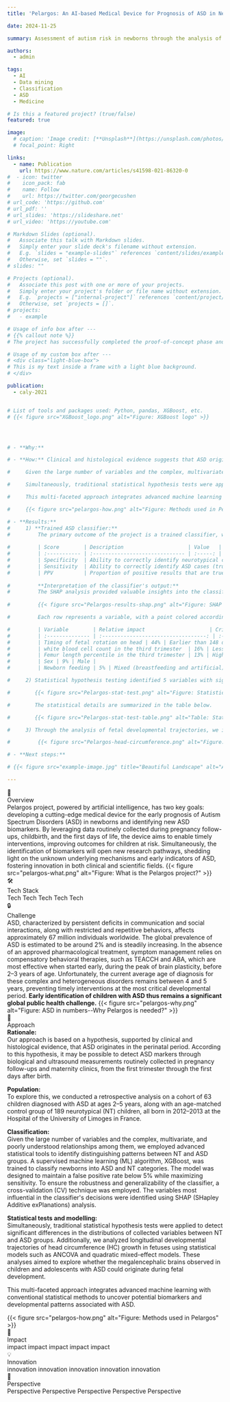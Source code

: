 ```yaml
---
title: 'Pelargos: An AI-based Medical Device for Prognosis of ASD in Newborns'

date: 2024-11-25

summary: Assessment of autism risk in newborns through the analysis of maternity care data routinely collected during pregnancy follow-ups and childbirth

authors:
  - admin

tags:
  - AI
  - Data mining
  - Classification
  - ASD
  - Medicine

# Is this a featured project? (true/false)
featured: true

image:
  # caption: 'Image credit: [**Unsplash**](https://unsplash.com/photos/bzdhc5b3Bxs)'
  # focal_point: Right

links:
  - name: Publication
    url: https://www.nature.com/articles/s41598-021-86320-0
#  - icon: twitter
#    icon_pack: fab
#    name: Follow
#    url: https://twitter.com/georgecushen
# url_code: 'https://github.com'
# url_pdf: ''
# url_slides: 'https://slideshare.net'
# url_video: 'https://youtube.com'

# Markdown Slides (optional).
#   Associate this talk with Markdown slides.
#   Simply enter your slide deck's filename without extension.
#   E.g. `slides = "example-slides"` references `content/slides/example-slides.md`.
#   Otherwise, set `slides = ""`.
# slides: ""

# Projects (optional).
#   Associate this post with one or more of your projects.
#   Simply enter your project's folder or file name without extension.
#   E.g. `projects = ["internal-project"]` references `content/project/deep-learning/index.md`.
#   Otherwise, set `projects = []`.
# projects:
#   - example

# Usage of info box after ---
# {{% callout note %}}
# The project has successfully completed the proof-of-concept phase and is currently progressing through Phase 1.{{% /callout %}}

# Usage of my custom box after ---
# <div class="light-blue-box">
# This is my text inside a frame with a light blue background.
# </div>

publication:
  - caly-2021


# List of tools and packages used: Python, pandas, XGBoost, etc.
# {{< figure src="XGBoost_logo.png" alt="Figure: XGBoost logo" >}}




# - **Why:** 

# - **How:** Clinical and histological evidence suggests that ASD originates in-utero. To investigate this hypothesis, we analyzed biological and ultrasound measurements routinely collected in maternity clinics from the first trimester of pregnancy through the first days after birth. The goal was to determine whether these data could support an early prognosis of ASD. Retrospective analysis was performed on a cohort of 63 children diagnosed with ASD at 4–5 years of age, compared to an age-matched control group of 189 neurotypical (NT) children.

#     Given the large number of variables and the complex, multivariate, and poorly understood relationships among them, we employed advanced statistical tools to identify distinguishing patterns between NT and ASD groups. A supervised machine learning (ML) algorithm, XGBoost, was trained to classify newborns into ASD and NT categories. The model was designed to maintain a false positive rate below 5% while maximizing sensitivity. To ensure the robustness and generalizability of the classifier, a cross-validation (CV) technique was employed. The variables most influential in the classifier's decisions were identified using SHAP (SHapley Additive exPlanations) analysis.

#     Simultaneously, traditional statistical hypothesis tests were applied to detect significant differences in the distributions of collected variables between NT and ASD groups. Additionally, we analyzed longitudinal developmental trajectories of head circumference (HC) growth in fetuses using statistical models such as ANCOVA and quadratic mixed-effect models. These analyses aimed to explore whether the megalencephalic brains observed in children and adolescents with ASD could originate during fetal development.

#     This multi-faceted approach integrates advanced machine learning with conventional statistical methods to uncover potential biomarkers and developmental patterns associated with ASD.

#     {{< figure src="pelargos-how.png" alt="Figure: Methods used in Pelargos" >}}

# - **Results:**
#     1) **Trained ASD classifier:**
#         The primary outcome of the project is a trained classifier, which serves as the core component of the Pelargos medical device. Regarding our training strategy, aimed at maintaining the false positive rate below 5% while maximizing sensitivity, the performance of the classifier, measured by a CV technique, is summerized in the table below:
    
#         | Score        | Description                     | Value   |
#         | :----------- | :------------------------------ | :-----: |
#         | Specificity  | Ability to correctly identify neurotypical cases (true negatives) | 96%±1%  |
#         | Sensitivity  | Ability to correctly identify ASD cases (true positives) | 41%±4%  |
#         | PPV          | Proportion of positive results that are true positives (precision) | 7%±5%  |
    
#         **Interpretation of the classifier's output:**
#         The SHAP analysis provided valuable insights into the classification results, identifying variables that significantly influence the classifier's performance. From a clinical perspective, these variables hold potential as biomarkers for ASD. Below are the 5 most impactful variables:
    
#         {{< figure src="Pelargos-results-shap.png" alt="Figure: SHAP analysis" >}}

#         Each row represents a variable, with a point colored according to its corresponding value for each subject. The color map illustrates how the impact of each variable varies with its values. Values on the positive (orange) or negative (green) side of the SHAP distribution correspond to classifications of ASD or NT, respectively. The following table presents the variables, along with the value ranges that drive the classifier toward an ASD diagnosis.

#         | Variable        | Relative impact                     | Critical Value Range for ASD Classification   |
#         | :-------------- | :----------------------------------: | :------------------------------------------- |
#         | Timing of fetal rotation on head | 44% | Earlier than 148 days of gestational age |
#         | white blood cell count in the third trimester  | 16% | Less than 9100  |
#         | Femur length percentile in the third trimester | 13% | Higher than 72%  |
#         | Sex | 9% | Male |
#         | Newborn feeding | 5% | Mixed (breastfeeding and artificial) |

#     2) Statistical hypothesis testing identified 5 variables with significant differences between the ASD and NT groups, suggesting their potential as biomarkers for ASD.

#        {{< figure src="Pelargos-stat-test.png" alt="Figure: Statistical hypothesis test analysis results" >}} 

#        The statistical details are summarized in the table below.

#        {{< figure src="Pelargos-stat-test-table.png" alt="Table: Statistical hypothesis test analysis results" >}} 

#     3) Through the analysis of fetal developmental trajectories, we identified a distinct subgroup of ASD subjects with significantly larger head circumferences (HCs) compared to both age-matched neurotypical (NT) peers and other ASD subjects during the second (T2) and third trimesters(T3), as well as prior to birth.

#         {{< figure src="Pelargos-head-circumference.png" alt="Figure: identification of a subpopulation of ASD subjects with significantly larger head circumferences." >}}

# - **Next steps:**

# {{< figure src="example-image.jpg" title="Beautiful Landscape" alt="A breathtaking view" >}}

---
```


<div class="info-box overview">
  <div class="content">
    <div class="title-container">
      <div class="icon">📝</div>
      <div class="title">Overview</div>
    </div>
    <div class="description">
        Pelargos project, powered by artificial intelligence, has two key goals: developing a cutting-edge medical device for the early prognosis of Autism Spectrum Disorders (ASD) in newborns and identifying new ASD biomarkers. By leveraging data routinely collected during pregnancy follow-ups, childbirth, and the first days of life, the device aims to enable timely interventions, improving outcomes for children at risk. Simultaneously, the identification of biomarkers will open new research pathways, shedding light on the unknown underlying mechanisms and early indicators of ASD, fostering innovation in both clinical and scientific fields.
        {{< figure src="pelargos-what.png" alt="Figure: What is the Pelargos project?" >}}
    </div>
  </div>
</div>

<div class="info-box tools">
  <div class="content">
    <div class="title-container">
      <div class="icon">🛠️</div>
      <div class="title">Tech Stack</div>
    </div>
    <div class="description">
        Tech Tech Tech Tech Tech
    </div>
  </div>
</div>

<div class="info-box challenge">
  <div class="content">
    <div class="title-container">
      <div class="icon">🔒</div>
      <div class="title">Challenge</div>
    </div>
    <div class="description">
        ASD, characterized by persistent deficits in communication and social interactions, along with restricted and repetitive behaviors, affects approximately 67 million individuals worldwide. The global prevalence of ASD is estimated to be around 2% and is steadily increasing. In the absence of an approved pharmacological treatment, symptom management relies on compensatory behavioral therapies, such as TEACCH and ABA, which are most effective when started early, during the peak of brain plasticity, before 2–3 years of age. Unfortunately, the current average age of diagnosis for these complex and heterogeneous disorders remains between 4 and 5 years, preventing timely interventions at the most critical developmental period. <b>Early identification of children with ASD thus remains a significant global public health challenge.</b>
        {{< figure src="pelargos-why.png" alt="Figure: ASD in numbers--Why Pelargos is needed?" >}}
    </div>
  </div>
</div>

<div class="info-box approach">
  <div class="content">
    <div class="title-container">
      <div class="icon">🔑</div>
      <div class="title">Approach</div>
    </div>
    <div class="description">
        <b>Rationale:</b><br>
        Our approach is based on a hypothesis, supported by clinical and histological evidence, that ASD originates in the perinatal period. According to this hypothesis, it may be possible to detect ASD markers through biological and ultrasound measurements routinely collected in pregnancy follow-ups and maternity clinics, from the first trimester through the first days after birth.
        <p>
        <b>Population:</b><br>
        To explore this, we conducted a retrospective analysis on a cohort of 63 children diagnosed with ASD at ages 2–5 years, along with an age-matched control group of 189 neurotypical (NT) children, all born in 2012–2013 at the Hospital of the University of Limoges in France.
        </p>
        <p>
        <b>Classification:</b><br>
        Given the large number of variables and the complex, multivariate, and poorly understood relationships among them, we employed advanced statistical tools to identify distinguishing patterns between NT and ASD groups. A supervised machine learning (ML) algorithm, XGBoost, was trained to classify newborns into ASD and NT categories. The model was designed to maintain a false positive rate below 5% while maximizing sensitivity. To ensure the robustness and generalizability of the classifier, a cross-validation (CV) technique was employed. The variables most influential in the classifier's decisions were identified using SHAP (SHapley Additive exPlanations) analysis.
        </p>
        <p>
        <b>Statistical tests and modelling:</b><br>
        Simultaneously, traditional statistical hypothesis tests were applied to detect significant differences in the distributions of collected variables between NT and ASD groups. Additionally, we analyzed longitudinal developmental trajectories of head circumference (HC) growth in fetuses using statistical models such as ANCOVA and quadratic mixed-effect models. These analyses aimed to explore whether the megalencephalic brains observed in children and adolescents with ASD could originate during fetal development.
        </p>
        <p>
        This multi-faceted approach integrates advanced machine learning with conventional statistical methods to uncover potential biomarkers and developmental patterns associated with ASD.
        </p>
        {{< figure src="pelargos-how.png" alt="Figure: Methods used in Pelargos" >}}
    </div>
  </div>
</div>

<div class="info-box impact">
  <div class="content">
    <div class="title-container">
      <div class="icon">🌟</div>
      <div class="title">Impact</div>
    </div>
    <div class="description">
        impact impact impact impact impact
    </div>
  </div>
</div>

<div class="info-box innovation">
  <div class="content">
    <div class="title-container">
      <div class="icon">💡</div>
      <div class="title">Innovation</div>
    </div>
    <div class="description">
        innovation innovation innovation innovation innovation
    </div>
  </div>
</div>

<div class="info-box perspective">
  <div class="content">
    <div class="title-container">
      <div class="icon">🔭</div>
      <div class="title">Perspective</div>
    </div>
    <div class="description">
        Perspective Perspective Perspective Perspective Perspective
    </div>
  </div>
</div>
